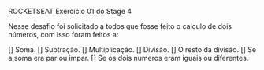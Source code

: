 ROCKETSEAT
Exercício 01 do Stage 4 

Nesse desafio foi solicitado a todos que fosse feito o calculo de dois números, com isso foram feitos a:

[] Soma.
[] Subtração.
[] Multiplicação.
[] Divisão.
[] O resto da divisão.
[] Se a soma era par ou impar.
[] Se os dois numeros eram iguais ou diferentes.

